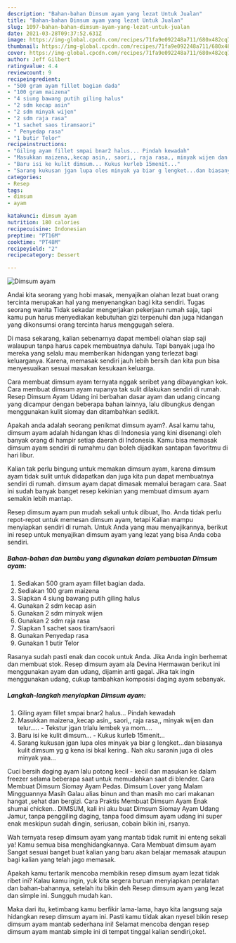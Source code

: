 ```yaml
---
description: "Bahan-bahan Dimsum ayam yang lezat Untuk Jualan"
title: "Bahan-bahan Dimsum ayam yang lezat Untuk Jualan"
slug: 1097-bahan-bahan-dimsum-ayam-yang-lezat-untuk-jualan
date: 2021-03-28T09:37:52.631Z
image: https://img-global.cpcdn.com/recipes/71fa9e092248a711/680x482cq70/dimsum-ayam-foto-resep-utama.jpg
thumbnail: https://img-global.cpcdn.com/recipes/71fa9e092248a711/680x482cq70/dimsum-ayam-foto-resep-utama.jpg
cover: https://img-global.cpcdn.com/recipes/71fa9e092248a711/680x482cq70/dimsum-ayam-foto-resep-utama.jpg
author: Jeff Gilbert
ratingvalue: 4.4
reviewcount: 9
recipeingredient:
- "500 gram ayam fillet bagian dada"
- "100 gram maizena"
- "4 siung bawang putih giling halus"
- "2 sdm kecap asin"
- "2 sdm minyak wijen"
- "2 sdm raja rasa"
- "1 sachet saos tiramsaori"
- " Penyedap rasa"
- "1 butir Telor"
recipeinstructions:
- "Giling ayam fillet smpai bnar2 halus... Pindah kewadah"
- "Masukkan maizena,,kecap asin,, saori,, raja rasa,, minyak wijen dan telur.....  Tekstur jgan trlalu lembek ya mom...."
- "Baru isi ke kulit dimsum... Kukus kurleb 15menit..."
- "Sarang kukusan jgan lupa oles minyak ya biar g lengket...dan biasanya kulit dimsum yg g kena isi bkal kering.. Nah aku saranin juga di oles minyak yaa..."
categories:
- Resep
tags:
- dimsum
- ayam

katakunci: dimsum ayam 
nutrition: 180 calories
recipecuisine: Indonesian
preptime: "PT16M"
cooktime: "PT48M"
recipeyield: "2"
recipecategory: Dessert

---
```



![Dimsum ayam](https://img-global.cpcdn.com/recipes/71fa9e092248a711/680x482cq70/dimsum-ayam-foto-resep-utama.jpg)

Andai kita seorang yang hobi masak, menyajikan olahan lezat buat orang tercinta merupakan hal yang menyenangkan bagi kita sendiri. Tugas seorang  wanita Tidak sekadar mengerjakan pekerjaan rumah saja, tapi kamu pun harus menyediakan kebutuhan gizi terpenuhi dan juga hidangan yang dikonsumsi orang tercinta harus menggugah selera.

Di masa  sekarang, kalian sebenarnya dapat membeli olahan siap saji walaupun tanpa harus capek membuatnya dahulu. Tapi banyak juga lho mereka yang selalu mau memberikan hidangan yang terlezat bagi keluarganya. Karena, memasak sendiri jauh lebih bersih dan kita pun bisa menyesuaikan sesuai masakan kesukaan keluarga. 

Cara membuat dimsum ayam ternyata nggak seribet yang dibayangkan kok. Cara membuat dimsum ayam rupanya tak sulit dilakukan sendiri di rumah. Resep Dimsum Ayam Udang ini berbahan dasar ayam dan udang cincang yang dicampur dengan beberapa bahan lainnya, lalu dibungkus dengan menggunakan kulit siomay dan ditambahkan sedikit.

Apakah anda adalah seorang penikmat dimsum ayam?. Asal kamu tahu, dimsum ayam adalah hidangan khas di Indonesia yang kini disenangi oleh banyak orang di hampir setiap daerah di Indonesia. Kamu bisa memasak dimsum ayam sendiri di rumahmu dan boleh dijadikan santapan favoritmu di hari libur.

Kalian tak perlu bingung untuk memakan dimsum ayam, karena dimsum ayam tidak sulit untuk didapatkan dan juga kita pun dapat membuatnya sendiri di rumah. dimsum ayam dapat dimasak memalui beragam cara. Saat ini sudah banyak banget resep kekinian yang membuat dimsum ayam semakin lebih mantap.

Resep dimsum ayam pun mudah sekali untuk dibuat, lho. Anda tidak perlu repot-repot untuk memesan dimsum ayam, tetapi Kalian mampu menyiapkan sendiri di rumah. Untuk Anda yang mau menyajikannya, berikut ini resep untuk menyajikan dimsum ayam yang lezat yang bisa Anda coba sendiri.

<!--inarticleads1-->

##### Bahan-bahan dan bumbu yang digunakan dalam pembuatan Dimsum ayam:

1. Sediakan 500 gram ayam fillet bagian dada.
1. Sediakan 100 gram maizena
1. Siapkan 4 siung bawang putih giling halus
1. Gunakan 2 sdm kecap asin
1. Gunakan 2 sdm minyak wijen
1. Gunakan 2 sdm raja rasa
1. Siapkan 1 sachet saos tiram/saori
1. Gunakan  Penyedap rasa
1. Gunakan 1 butir Telor


Rasanya sudah pasti enak dan cocok untuk Anda. Jika Anda ingin berhemat dan membuat stok. Resep dimsum ayam ala Devina Hermawan berikut ini menggunakan ayam dan udang, dijamin anti gagal. Jika tak ingin menggunakan udang, cukup tambahkan komposisi daging ayam sebanyak. 

<!--inarticleads2-->

##### Langkah-langkah menyiapkan Dimsum ayam:

1. Giling ayam fillet smpai bnar2 halus... Pindah kewadah
1. Masukkan maizena,,kecap asin,, saori,, raja rasa,, minyak wijen dan telur.....  - Tekstur jgan trlalu lembek ya mom....
1. Baru isi ke kulit dimsum... - Kukus kurleb 15menit...
1. Sarang kukusan jgan lupa oles minyak ya biar g lengket...dan biasanya kulit dimsum yg g kena isi bkal kering.. Nah aku saranin juga di oles minyak yaa...


Cuci bersih daging ayam lalu potong kecil - kecil dan masukan ke dalam freezer selama beberapa saat untuk memudahkan saat di blender. Cara Membuat Dimsum Siomay Ayam Pedas. Dimsum Lover yang Malam Mingguannya Masih Galau alias binun and than masih mo cari makanan hangat ,sehat dan bergizi. Cara Praktis Membuat Dimsum Ayam Enak shumai chicken.. DIMSUM, kali ini aku buat Dimsum Siomay Ayam Udang Jamur, tanpa penggiling daging, tanpa food dimsum ayam udang ini super enak meskipun sudah dingin, seriusan, cobain bikin ini, rsanya. 

Wah ternyata resep dimsum ayam yang mantab tidak rumit ini enteng sekali ya! Kamu semua bisa menghidangkannya. Cara Membuat dimsum ayam Sangat sesuai banget buat kalian yang baru akan belajar memasak ataupun bagi kalian yang telah jago memasak.

Apakah kamu tertarik mencoba membikin resep dimsum ayam lezat tidak ribet ini? Kalau kamu ingin, yuk kita segera buruan menyiapkan peralatan dan bahan-bahannya, setelah itu bikin deh Resep dimsum ayam yang lezat dan simple ini. Sungguh mudah kan. 

Maka dari itu, ketimbang kamu berfikir lama-lama, hayo kita langsung saja hidangkan resep dimsum ayam ini. Pasti kamu tiidak akan nyesel bikin resep dimsum ayam mantab sederhana ini! Selamat mencoba dengan resep dimsum ayam mantab simple ini di tempat tinggal kalian sendiri,oke!.

